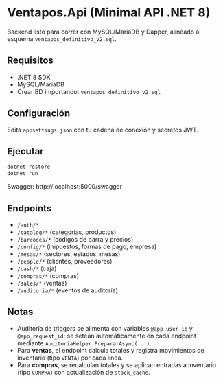 
# Ventapos.Api (Minimal API .NET 8)

Backend listo para correr con MySQL/MariaDB y Dapper, alineado al esquema `ventapos_definitivo_v2.sql`.

## Requisitos
- .NET 8 SDK
- MySQL/MariaDB
- Crear BD importando: `ventapos_definitivo_v2.sql`

## Configuración
Edita `appsettings.json` con tu cadena de conexión y secretos JWT.

## Ejecutar
```bash
dotnet restore
dotnet run
```
Swagger: http://localhost:5000/swagger

## Endpoints
- `/auth/*`
- `/catalog/*` (categorías, productos)
- `/barcodes/*` (códigos de barra y precios)
- `/config/*` (impuestos, formas de pago, empresa)
- `/mesas/*` (sectores, estados, mesas)
- `/people/*` (clientes, proveedores)
- `/cash/*` (caja)
- `/compras/*` (compras)
- `/sales/*` (ventas)
- `/auditoria/*` (eventos de auditoría)

## Notas
- Auditoría de triggers se alimenta con variables `@app_user_id` y `@app_request_id`; se seteán automáticamente en cada endpoint mediante `AuditoriaHelper.PrepararAsync(...)`.
- Para **ventas**, el endpoint calcula totales y registra movimientos de inventario (tipo `VENTA`) por cada línea.
- Para **compras**, se recalculan totales y se aplican entradas a inventario (tipo `COMPRA`) con actualización de `stock_cache`.
